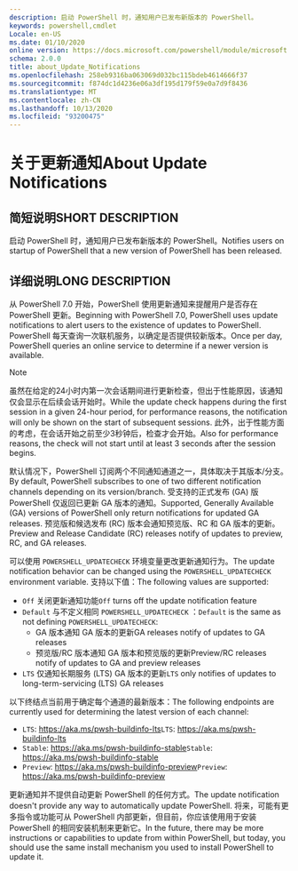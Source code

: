 ```yaml
---
description: 启动 PowerShell 时，通知用户已发布新版本的 PowerShell。
keywords: powershell,cmdlet
Locale: en-US
ms.date: 01/10/2020
online version: https://docs.microsoft.com/powershell/module/microsoft.powershell.core/about/about_update_notifications?view=powershell-7.1&WT.mc_id=ps-gethelp
schema: 2.0.0
title: about_Update_Notifications
ms.openlocfilehash: 258eb9316ba063069d032bc115bdeb4614666f37
ms.sourcegitcommit: f874dc1d4236e06a3df195d179f59e0a7d9f8436
ms.translationtype: MT
ms.contentlocale: zh-CN
ms.lasthandoff: 10/13/2020
ms.locfileid: "93200475"
---
```

# <a name="about-update-notifications"></a><span data-ttu-id="cf663-104">关于更新通知</span><span class="sxs-lookup"><span data-stu-id="cf663-104">About Update Notifications</span></span>

## <a name="short-description"></a><span data-ttu-id="cf663-105">简短说明</span><span class="sxs-lookup"><span data-stu-id="cf663-105">SHORT DESCRIPTION</span></span>

<span data-ttu-id="cf663-106">启动 PowerShell 时，通知用户已发布新版本的 PowerShell。</span><span class="sxs-lookup"><span data-stu-id="cf663-106">Notifies users on startup of PowerShell that a new version of PowerShell has been released.</span></span>

## <a name="long-description"></a><span data-ttu-id="cf663-107">详细说明</span><span class="sxs-lookup"><span data-stu-id="cf663-107">LONG DESCRIPTION</span></span>

<span data-ttu-id="cf663-108">从 PowerShell 7.0 开始，PowerShell 使用更新通知来提醒用户是否存在 PowerShell 更新。</span><span class="sxs-lookup"><span data-stu-id="cf663-108">Beginning with PowerShell 7.0, PowerShell uses update notifications to alert users to the existence of updates to PowerShell.</span></span> <span data-ttu-id="cf663-109">PowerShell 每天查询一次联机服务，以确定是否提供较新版本。</span><span class="sxs-lookup"><span data-stu-id="cf663-109">Once per day, PowerShell queries an online service to determine if a newer version is available.</span></span>

> [!NOTE]
> <span data-ttu-id="cf663-110">虽然在给定的24小时内第一次会话期间进行更新检查，但出于性能原因，该通知仅会显示在后续会话开始时。</span><span class="sxs-lookup"><span data-stu-id="cf663-110">While the update check happens during the first session in a given 24-hour period, for performance reasons, the notification will only be shown on the start of subsequent sessions.</span></span> <span data-ttu-id="cf663-111">此外，出于性能方面的考虑，在会话开始之前至少3秒钟后，检查才会开始。</span><span class="sxs-lookup"><span data-stu-id="cf663-111">Also for performance reasons, the check will not start until at least 3 seconds after the session begins.</span></span>

<span data-ttu-id="cf663-112">默认情况下，PowerShell 订阅两个不同通知通道之一，具体取决于其版本/分支。</span><span class="sxs-lookup"><span data-stu-id="cf663-112">By default, PowerShell subscribes to one of two different notification channels depending on its version/branch.</span></span> <span data-ttu-id="cf663-113">受支持的正式发布 (GA) 版 PowerShell 仅返回已更新 GA 版本的通知。</span><span class="sxs-lookup"><span data-stu-id="cf663-113">Supported, Generally Available (GA) versions of PowerShell only return notifications for updated GA releases.</span></span> <span data-ttu-id="cf663-114">预览版和候选发布 (RC) 版本会通知预览版、RC 和 GA 版本的更新。</span><span class="sxs-lookup"><span data-stu-id="cf663-114">Preview and Release Candidate (RC) releases notify of updates to preview, RC, and GA releases.</span></span>

<span data-ttu-id="cf663-115">可以使用 `POWERSHELL_UPDATECHECK` 环境变量更改更新通知行为。</span><span class="sxs-lookup"><span data-stu-id="cf663-115">The update notification behavior can be changed using the `POWERSHELL_UPDATECHECK` environment variable.</span></span> <span data-ttu-id="cf663-116">支持以下值：</span><span class="sxs-lookup"><span data-stu-id="cf663-116">The following values are supported:</span></span>

- <span data-ttu-id="cf663-117">`Off` 关闭更新通知功能</span><span class="sxs-lookup"><span data-stu-id="cf663-117">`Off` turns off the update notification feature</span></span>
- <span data-ttu-id="cf663-118">`Default` 与不定义相同 `POWERSHELL_UPDATECHECK` ：</span><span class="sxs-lookup"><span data-stu-id="cf663-118">`Default` is the same as not defining `POWERSHELL_UPDATECHECK`:</span></span>
  - <span data-ttu-id="cf663-119">GA 版本通知 GA 版本的更新</span><span class="sxs-lookup"><span data-stu-id="cf663-119">GA releases notify of updates to GA releases</span></span>
  - <span data-ttu-id="cf663-120">预览版/RC 版本通知 GA 版本和预览版的更新</span><span class="sxs-lookup"><span data-stu-id="cf663-120">Preview/RC releases notify of updates to GA and preview releases</span></span>
- <span data-ttu-id="cf663-121">`LTS` 仅通知长期服务 (LTS) GA 版本的更新</span><span class="sxs-lookup"><span data-stu-id="cf663-121">`LTS` only notifies of updates to long-term-servicing (LTS) GA releases</span></span>

<span data-ttu-id="cf663-122">以下终结点当前用于确定每个通道的最新版本：</span><span class="sxs-lookup"><span data-stu-id="cf663-122">The following endpoints are currently used for determining the latest version of each channel:</span></span>

- <span data-ttu-id="cf663-123">`LTS`: https://aka.ms/pwsh-buildinfo-lts</span><span class="sxs-lookup"><span data-stu-id="cf663-123">`LTS`: https://aka.ms/pwsh-buildinfo-lts</span></span>
- <span data-ttu-id="cf663-124">`Stable`: https://aka.ms/pwsh-buildinfo-stable</span><span class="sxs-lookup"><span data-stu-id="cf663-124">`Stable`: https://aka.ms/pwsh-buildinfo-stable</span></span>
- <span data-ttu-id="cf663-125">`Preview`: https://aka.ms/pwsh-buildinfo-preview</span><span class="sxs-lookup"><span data-stu-id="cf663-125">`Preview`: https://aka.ms/pwsh-buildinfo-preview</span></span>

<span data-ttu-id="cf663-126">更新通知并不提供自动更新 PowerShell 的任何方式。</span><span class="sxs-lookup"><span data-stu-id="cf663-126">The update notification doesn't provide any way to automatically update PowerShell.</span></span> <span data-ttu-id="cf663-127">将来，可能有更多指令或功能可从 PowerShell 内部更新，但目前，你应该使用用于安装 PowerShell 的相同安装机制来更新它。</span><span class="sxs-lookup"><span data-stu-id="cf663-127">In the future, there may be more instructions or capabilities to update from within PowerShell, but today, you should use the same install mechanism you used to install PowerShell to update it.</span></span>


